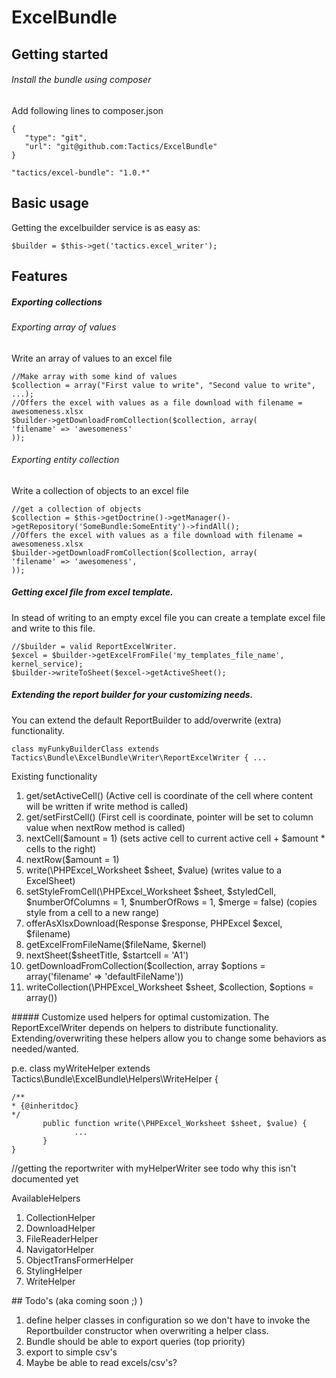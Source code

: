 ExcelBundle
===========
## Getting started
###### Install the bundle using composer
Add following lines to composer.json 
```
{
   "type": "git",
   "url": "git@github.com:Tactics/ExcelBundle"
}

"tactics/excel-bundle": "1.0.*" 
```     

## Basic usage
Getting the excelbuilder service is as easy as:
```
$builder = $this->get('tactics.excel_writer');
```

## Features
##### Exporting collections
###### Exporting array of values
Write an array of values to an excel file
```
//Make array with some kind of values 
$collection = array("First value to write", "Second value to write", ...);
//Offers the excel with values as a file download with filename = awesomeness.xlsx
$builder->getDownloadFromCollection($collection, array(
'filename' => 'awesomeness'                     
));
```
###### Exporting entity collection
Write a collection of objects to an excel file 
```
//get a collection of objects
$collection = $this->getDoctrine()->getManager()->getRepository('SomeBundle:SomeEntity')->findAll();
//Offers the excel with values as a file download with filename = awesomeness.xlsx
$builder->getDownloadFromCollection($collection, array(
'filename' => 'awesomeness',       
));
```
##### Getting excel file from excel template.
In stead of writing to an empty excel file you can create a template excel file and write to this file.
```
//$builder = valid ReportExcelWriter.
$excel = $builder->getExcelFromFile('my_templates_file_name', kernel_service);
$builder->writeToSheet($excel->getActiveSheet();
```
##### Extending the report builder for your customizing needs.
You can extend the default ReportBuilder to add/overwrite (extra) functionality.
```
class myFunkyBuilderClass extends Tactics\Bundle\ExcelBundle\Writer\ReportExcelWriter { ...
```
Existing functionality 
<ol>
<li>get/setActiveCell() (Active cell is coordinate of the cell where content will be written if write method is called)</li>
<li>get/setFirstCell() (First cell is coordinate, pointer will be set to column value when nextRow method is called)</li>
<li>nextCell($amount = 1) (sets active cell to current active cell + $amount * cells to the right)</li>
<li>nextRow($amount = 1)</li>
<li>write(\PHPExcel_Worksheet $sheet, $value) (writes value to a ExcelSheet)</li>
<li>setStyleFromCell(\PHPExcel_Worksheet $sheet, $styledCell, $numberOfColumns = 1, $numberOfRows = 1, $merge = false) (copies style from a cell to a new range)</li>
<li>offerAsXlsxDownload(Response $response, PHPExcel $excel, $filename)</li>
<li>getExcelFromFileName($fileName, $kernel)</li>
<li>nextSheet($sheetTitle, $startcell = 'A1')</li>
<li>getDownloadFromCollection($collection, array $options = array('filename' => 'defaultFileName'))</li>
<li>writeCollection(\PHPExcel_Worksheet $sheet, $collection, $options = array())</li>
</ol>        
##### Customize used helpers for optimal customization.
The ReportExcelWriter depends on helpers to distribute functionality.
Extending/overwriting these helpers allow you to change some behaviors as needed/wanted.

p.e.
class myWriteHelper extends Tactics\Bundle\ExcelBundle\Helpers\WriteHelper {
```
/**
* {@inheritdoc}
*/
       public function write(\PHPExcel_Worksheet $sheet, $value) {
              ...
       }
}
```

//getting the reportwriter with myHelperWriter
see todo why this isn't documented yet

AvailableHelpers
<ol>
<li>CollectionHelper</li>
<li>DownloadHelper</li>
<li>FileReaderHelper</li>
<li>NavigatorHelper</li>
<li>ObjectTransFormerHelper</li>
<li>StylingHelper</li>
<li>WriteHelper</li>
</ol>
## Todo's (aka coming soon ;) )
<ol>
<li>define helper classes in configuration so we don't have to invoke the Reportbuilder constructor when overwriting a helper class.</li>
<li>Bundle should be able to export queries (top priority)</li>
<li>export to simple csv's</li>
<li>Maybe be able to read excels/csv's?</li>
</ol>
